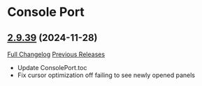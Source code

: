 # Console Port

## [2.9.39](https://github.com/seblindfors/ConsolePort/tree/2.9.39) (2024-11-28)
[Full Changelog](https://github.com/seblindfors/ConsolePort/compare/2.9.38...2.9.39) [Previous Releases](https://github.com/seblindfors/ConsolePort/releases)

- Update ConsolePort.toc  
- Fix cursor optimization off failing to see newly opened panels  
